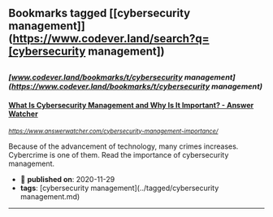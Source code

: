 ## Bookmarks tagged [[cybersecurity management]](https://www.codever.land/search?q=[cybersecurity management])

_<sup><sup>[www.codever.land/bookmarks/t/cybersecurity management](https://www.codever.land/bookmarks/t/cybersecurity management)</sup></sup>_
---
#### [What Is Cybersecurity Management and Why Is It Important? - Answer Watcher](https://www.answerwatcher.com/cybersecurity-management-importance/)
_<sup>https://www.answerwatcher.com/cybersecurity-management-importance/</sup>_

Because of the advancement of technology, many crimes increases. Cybercrime is one of them. Read the importance of cybersecurity management.
* :calendar: **published on**: 2020-11-29
* **tags**: [cybersecurity management](../tagged/cybersecurity management.md)
---
